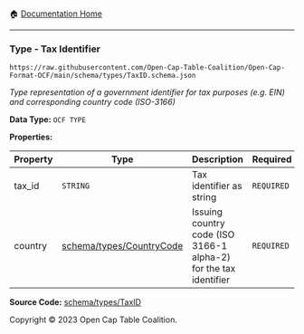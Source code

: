 :house: [Documentation Home](../../../README.md)

---

### Type - Tax Identifier

`https://raw.githubusercontent.com/Open-Cap-Table-Coalition/Open-Cap-Format-OCF/main/schema/types/TaxID.schema.json`

_Type representation of a government identifier for tax purposes (e.g. EIN) and corresponding country code (ISO-3166)_

**Data Type:** `OCF TYPE`

**Properties:**

| Property | Type                                        | Description                                                      | Required   |
| -------- | ------------------------------------------- | ---------------------------------------------------------------- | ---------- |
| tax_id   | `STRING`                                    | Tax identifier as string                                         | `REQUIRED` |
| country  | [schema/types/CountryCode](/CountryCode.md) | Issuing country code (ISO 3166-1 alpha-2) for the tax identifier | `REQUIRED` |

**Source Code:** [schema/types/TaxID](../../../../schema/types/TaxID.schema.json)

Copyright © 2023 Open Cap Table Coalition.
